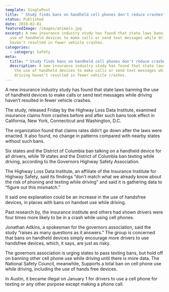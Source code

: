 ```yaml
---
template: SinglePost
title: " Study finds bans on handheld cell phones don't reduce crashes"
status: Published
date: 2010-02-01
featuredImage: /images/animals.jpg
excerpt: A new insurance industry study has found that state laws banning the
  use of handheld devices to make calls or send text messages while driving
  haven’t resulted in fewer vehicle crashes.
categories:
  - category: Safety
meta:
  title: " Study finds bans on handheld cell phones don't reduce crashes"
  description: A new insurance industry study has found that state laws banning
    the use of handheld devices to make calls or send text messages while
    driving haven’t resulted in fewer vehicle crashes.
---
```

<!--StartFragment-->

A new insurance industry study has found that state laws banning the use of handheld devices to make calls or send text messages while driving haven’t resulted in fewer vehicle crashes.

The study, released Friday by the Highway Loss Data Institute, examined insurance claims from crashes before and after such bans took effect in California, New York, Connecticut and Washington, D.C.

The organization found that claims rates didn’t go down after the laws were enacted. It also found, no change in patterns compared with nearby states without such bans.

Six states and the District of Columbia ban talking on a handheld device for all drivers, while 19 states and the District of Columbia ban texting while driving, according to the Governors Highway Safety Association.

The Highway Loss Data Institute, an affiliate of the Insurance Institute for Highway Safety, said its findings “don’t match what we already know about the risk of phoning and texting while driving” and said it is gathering data to “figure out this mismatch.”

It said one explanation could be an increase in the use of handsfree devices, in places with bans on handset use while driving.

Past research by, the insurance institute and others had shown drivers were four times more likely to be in a crash while using cell phones.

Jonathan Adkins, a spokesman for the governors association, said the study “raises as many questions as it answers.” The group is concerned that bans on handheld devices simply encourage more drivers to use handsfree devices, which, it says, are just as risky.

The governors association is urging states to pass texting bans, but hold off on banning other cell phone use while driving until there is more data. The National Safety Council, meanwhile, Supports a total ban on cell phone use while driving, including the use of hands free devices.

In Austin, it became illegal on January 1 for drivers to use a cell phone for texting or any other purpose except making a phone call.

<!--EndFragment-->